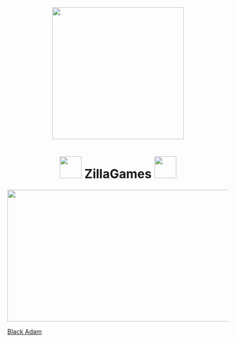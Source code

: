 <div id="header" align="center">
  <img src="https://media.tenor.com/EVFpf5UvxtwAAAAi/zillaremmu.gif" width="300"/>
</div>
<h1 align="center">
  <img src="https://media.tenor.com/oM_Ub8OCuXwAAAAi/godzilla-cyberzillaz.gif" width="50px"/>
  ZillaGames
  <img src="https://media.tenor.com/oM_Ub8OCuXwAAAAi/godzilla-cyberzillaz.gif" width="50px"/>
</h1>
<div align="center">
  <img src="https://yt3.ggpht.com/ytc/AMLnZu-3HChau_9wCp9PoNQenm_b_mkdEzEluRsjzZrnAw=s900-c-k-c0x00ffffff-no-rj" width="600" height="300"/>
</div>
    
<a href="https://sites.google.com/view/
baredirect" img src="https://m.media-amazon.com/images/M/MV5BYzZkOGUwMzMtMTgyNS00YjFlLTg5NzYtZTE3Y2E5YTA5NWIyXkEyXkFqcGdeQXVyMjkwOTAyMDU@._V1_.jpg" width="300" height="200">Black Adam</a>
